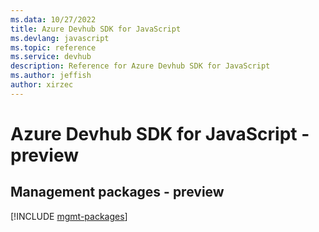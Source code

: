 ```yaml
---
ms.data: 10/27/2022
title: Azure Devhub SDK for JavaScript
ms.devlang: javascript
ms.topic: reference
ms.service: devhub
description: Reference for Azure Devhub SDK for JavaScript
ms.author: jeffish
author: xirzec
---
```

# Azure Devhub SDK for JavaScript - preview

## Management packages - preview
[!INCLUDE [mgmt-packages](devhub-mgmt-index.md)]